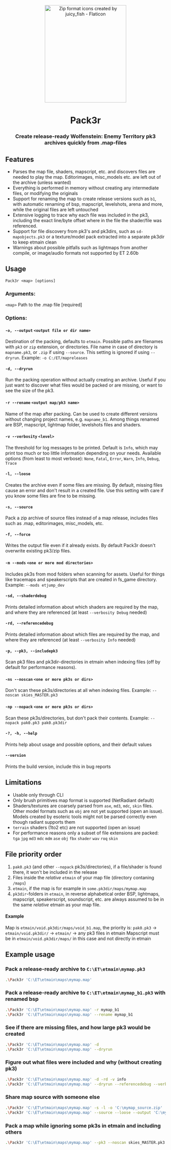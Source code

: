 <p align="center">
  <img
    width="256"
    height="305"
    title="Zip format icons created by juicy_fish - Flaticon"
    src="https://github.com/ovska/Pack3r/assets/68028366/5c628e71-bf3f-47e6-9a95-963144fcaa3e" />
  <h1 align="center">Pack3r</h1>
  <h3 align="center">Create release-ready Wolfenstein: Enemy Territory pk3 archives quickly from .map-files</h3>
</p>

## Features

- Parses the map file, shaders, mapscript, etc. and discovers files are needed to play the map. Editorimages, misc_models etc. are left out of the archive (unless wanted)
- Everything is performed in memory without creating any intermediate files, or modifying the originals
- Support for renaming the map to create release versions such as `b1`, with automatic renaming of bsp, mapscript, levelshots, arena and more, while the original files are left untouched
- Extensive logging to trace why each file was included in the pk3, including the exact line/byte offset where in the file the shader/file was referenced.
- Support for file discovery from pk3's and pk3dirs, such as `sd-mapobjects.pk3` or a texture/model pack extracted into a separate pk3dir to keep etmain clean
- Warnings about possible pitfalls such as lightmaps from another compile, or image/audio formats not supported by ET 2.60b

## Usage
`Pack3r <map> [options]`

### Arguments:
`<map>`  Path to the .map file [required]

### Options:
#### `-o, --output` `<output file or dir name>`
Destination of the packing, defaults to `etmain`. Possible paths are filenames with `pk3` or `zip` extension, or directories.
File name in case of directory is `mapname.pk3`, or `.zip` if using `--source`. This setting is ignored if using `--dryrun`.
Example: `-o C:/ET/mapreleases`

#### `-d, --dryrun`
Run the packing operation without actually creating an archive.
Useful if you just want to discover what files would be packed or are missing, or want to see the size of the pk3.

#### `-r --rename` `<output map/pk3 name>`
Name of the map after packing. Can be used to create different versions without changing project names, e.g. `mapname_b1`.
Among things renamed are BSP, mapscript, lightmap folder, levelshots files and shaders.

#### `-v --verbosity` `<level>`
The threshold for log messages to be printed. Default is `Info`, which may print too much or too little information depending
on your needs. Available options (from least to most verbose): `None`, `Fatal`, `Error`, `Warn`, `Info`, `Debug`, `Trace`

#### `-l, --loose`
Creates the archive even if some files are missing. By default, missing files cause an error and don't result
in a created file. Use this setting with care if you know some files are fine to be missing.

#### `-s, --source`
Pack a zip archive of source files instead of a map release, includes files such as .map, editorimages, misc_models, etc.

#### `-f, --force`
Writes the output file even if it already exists. By default Pack3r doesn't overwrite existing pk3/zip files.

#### `-m --mods` `<one or more mod directories>`
Includes pk3s from mod folders when scanning for assets. Useful for things like tracemaps and speakerscripts that are
created in fs_game directory. Example: `--mods etjump_dev`

#### `-sd, --shaderdebug`
Prints detailed information about which shaders are required by the map, and where they are referenced (at least `--verbosity Debug` needed)

#### `-rd, --referencedebug`
Prints detailed information about which files are required by the map, and where they are referenced (at least `--verbosity Info` needed)

#### `-p, --pk3, --includepk3`
Scan pk3 files and pk3dir-directories in etmain when indexing files (off by default for performance reasons).

#### `-ns --noscan` `<one or more pk3s or dirs>`
Don't scan these pk3s/directories at all when indexing files. Example: `--noscan skies_MASTER.pk3`

#### `-np --nopack` `<one or more pk3s or dirs>`
Scan these pk3s/directories, but don't pack their contents. Example: `--nopack pak0.pk3 pak0.pk3dir`

#### `-?, -h, --help`
Prints help about usage and possible options, and their default values

#### `--version`
Prints the build version, include this in bug reports


## Limitations
- Usable only through CLI
- Only brush primitives map format is supported (NetRadiant default)
- Shaders/textures are coarsely parsed from `ase`, `md3`, `mdc`, `skin` files. Other model formats such as `obj` are not yet supported (open an issue). Models created by esoteric tools might not be parsed correctly even though radiant supports them
- `terrain` shaders (1to2 etc) are not supported (open an issue)
- For performance reasons only a subset of file extensions are packed: `tga` `jpg` `md3` `mdc` `mdm` `ase` `obj` `fbx` `shader` `wav` `roq` `skin`

## File priority order
1. `pak0.pk3` (and other `--nopack` pk3s/directories), if a file/shader is found there, it won't be included in the release
2. Files inside the _relative_ `etmain` of your map file (directory contaning `/maps`)
3. `etmain`, if the map is for example in `some.pk3dir/maps/mymap.map`
4. `pk3dir`-folders in `etmain`, in reverse alphabetical order
BSP, lightmaps, mapscript, speakerscript, soundscript, etc. are always assumed to be in the same _relative_ etmain as your map file.

#### Example
Map is `etmain/void.pk3dir/maps/void_b1.map`, the priority is:
  `pak0.pk3` -> `etmain/void.pk3dir/` -> `etmain/` -> any pk3 files in etmain
Mapscript must be in `etmain/void.pk3dir/maps/` in this case and not directly in etmain

## Example usage

### Pack a release-ready archive to `C:\ET\etmain\mymap.pk3`
```bash
.\Pack3r 'C:\ET\etmain\maps\mymap.map'
```

### Pack a release-ready archive to `C:\ET\etmain\mymap_b1.pk3` with renamed bsp
```bash
.\Pack3r 'C:\ET\etmain\maps\mymap.map' -r mymap_b1
.\Pack3r 'C:\ET\etmain\maps\mymap.map' --rename mymap_b1
```

### See if there are missing files, and how large pk3 would be created
```bash
.\Pack3r 'C:\ET\etmain\maps\mymap.map' -d
.\Pack3r 'C:\ET\etmain\maps\mymap.map' --dryrun
```

### Figure out what files were included and why (without creating pk3)
```bash
.\Pack3r 'C:\ET\etmain\maps\mymap.map' -d -rd -v info
.\Pack3r 'C:\ET\etmain\maps\mymap.map' --dryrun --referencedebug --verbosity info
```

### Share map source with someone else
```bash
.\Pack3r 'C:\ET\etmain\maps\mymap.map' -s -l -o 'C:\mymap_source.zip'
.\Pack3r 'C:\ET\etmain\maps\mymap.map' --source --loose --output 'C:\mymap_source.zip'
```

### Pack a map while ignoring some pk3s in etmain and including others
```bash
.\Pack3r 'C:\ET\etmain\maps\mymap.map' --pk3 --noscan skies_MASTER.pk3
```
